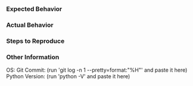 ### Expected Behavior


### Actual Behavior


### Steps to Reproduce


### Other Information
OS: 
Git Commit: (run 'git log -n 1 --pretty=format:"%H"' and paste it here)
Python Version: (run 'python -V' and paste it here)
